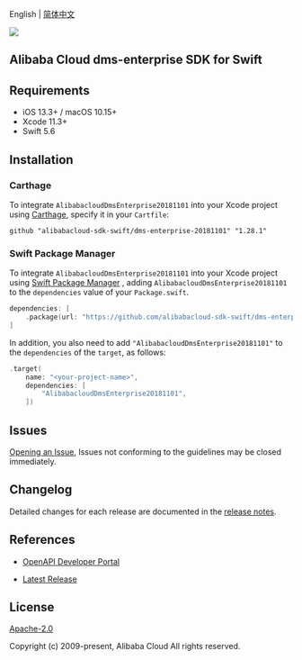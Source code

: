 English | [简体中文](README-CN.md)

![](https://aliyunsdk-pages.alicdn.com/icons/AlibabaCloud.svg)

## Alibaba Cloud dms-enterprise SDK for Swift

## Requirements

- iOS 13.3+ / macOS 10.15+
- Xcode 11.3+
- Swift 5.6

## Installation

### Carthage

To integrate `AlibabacloudDmsEnterprise20181101` into your Xcode project using [Carthage](https://github.com/Carthage/Carthage), specify it in your `Cartfile`:

```ogdl
github "alibabacloud-sdk-swift/dms-enterprise-20181101" "1.28.1"
```

### Swift Package Manager

To integrate `AlibabacloudDmsEnterprise20181101` into your Xcode project using [Swift Package Manager](https://swift.org/package-manager/) , adding `AlibabacloudDmsEnterprise20181101` to the `dependencies` value of your `Package.swift`.

```swift
dependencies: [
    .package(url: "https://github.com/alibabacloud-sdk-swift/dms-enterprise-20181101.git", from: "1.28.1")
]
```

In addition, you also need to add `"AlibabacloudDmsEnterprise20181101"` to the `dependencies` of the `target`, as follows:

```swift
.target(
    name: "<your-project-name>",
    dependencies: [
        "AlibabacloudDmsEnterprise20181101",
    ])
```

## Issues

[Opening an Issue](https://github.com/alibabacloud-sdk-swift/dms-enterprise-20181101/issues/new), Issues not conforming to the guidelines may be closed immediately.

## Changelog

Detailed changes for each release are documented in the [release notes](./ChangeLog.txt).

## References

* [OpenAPI Developer Portal](https://next.api.alibabacloud.com/home)
- [Latest Release](https://github.com/alibabacloud-sdk-swift/dms-enterprise-20181101)

## License

[Apache-2.0](http://www.apache.org/licenses/LICENSE-2.0)

Copyright (c) 2009-present, Alibaba Cloud All rights reserved.
